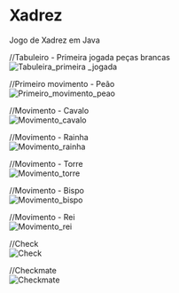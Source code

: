 # Xadrez
Jogo de Xadrez em Java


//Tabuleiro - Primeira jogada peças brancas </br>
![Tabuleira_primeira _jogada](https://github.com/VictorF97/Xadrez/assets/89815869/fa35df5b-3162-444a-9605-03c4113d9a1f) </br>


//Primeiro movimento - Peão </br>
![Primeiro_movimento_peao](https://github.com/VictorF97/Xadrez/assets/89815869/c4182da5-1a67-4fc6-b04a-0f55424a485c) </br>

//Movimento - Cavalo </br>
![Movimento_cavalo](https://github.com/VictorF97/Xadrez/assets/89815869/f61d41c1-beb7-44e5-a5c4-2907303e863c) </br>

//Movimento - Rainha </br>
![Movimento_rainha](https://github.com/VictorF97/Xadrez/assets/89815869/944ddff2-2886-4cc1-9b50-ccf4cda8e239) </br>

//Movimento - Torre </br>
![Movimento_torre](https://github.com/VictorF97/Xadrez/assets/89815869/df26b983-7620-45a6-9b80-005cd7289854) </br>

//Movimento - Bispo </br>
![Movimento_bispo](https://github.com/VictorF97/Xadrez/assets/89815869/473fe785-ef48-4717-a0a3-820a34b64b3a) </br>
 
//Movimento - Rei </br>
![Movimento_rei](https://github.com/VictorF97/Xadrez/assets/89815869/4be2d44a-4e9b-43a4-af0e-0d88c0b321c4) </br>

//Check </br>
![Check](https://github.com/VictorF97/Xadrez/assets/89815869/83d12859-6ad0-4d32-a960-e3a06fe761b8) </br>

//Checkmate </br>
![Checkmate](https://github.com/VictorF97/Xadrez/assets/89815869/f99d2c1e-1559-465f-8b58-5ff9e5c47015) </br>
 
